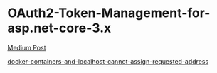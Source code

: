 # OAuth2-Token-Management-for-asp.net-core-3.x
[Medium Post](https://medium.com/@ghstahl/oauth2-token-management-for-asp-net-core-3-x-fdb59ebac7b4?sk=70f38322f4dbeb09cd136969b47e9a6a)

[docker-containers-and-localhost-cannot-assign-requested-address](https://medium.com/it-dead-inside/docker-containers-and-localhost-cannot-assign-requested-address-6ac7bc0d042b)